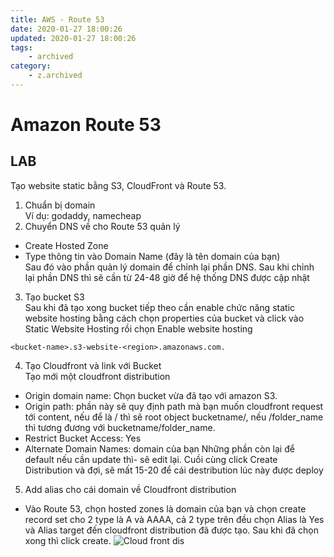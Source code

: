 ```yaml
---
title: AWS - Route 53
date: 2020-01-27 18:00:26
updated: 2020-01-27 18:00:26
tags:
    - archived
category: 
    - z.archived
---
```


# Amazon Route 53

## LAB

Tạo website static bằng S3, CloudFront và Route 53.

1) Chuẩn bị domain      
   Ví dụ: godaddy, namecheap
2) Chuyển DNS về cho Route 53 quản lý

- Create Hosted Zone
- Type thông tin vào Domain Name (đây là tên domain của bạn)    
  Sau đó vào phần quản lý domain để chỉnh lại phần DNS. Sau khi chỉnh lại phần DNS thì sẽ cần từ 24-48 giờ để hệ thống
  DNS được cập nhật

3) Tạo bucket S3    
   Sau khi đã tạo xong bucket tiếp theo cần enable chức năng static website hosting bằng cách chọn properties của bucket
   và click vào Static Website Hosting rồi chọn Enable website hosting

```
<bucket-name>.s3-website-<region>.amazonaws.com.
```

4) Tạo Cloudfront và link với Bucket    
   Tạo mới một cloudfront distribution

- Origin domain name: Chọn bucket vừa đã tạo với amazon S3.
- Origin path: phần này sẽ quy định path mà bạn muốn cloudfront request tới content, nếu để là / thì sẽ root object
  bucketname/, nếu /folder_name thì tương đương với bucketname/folder_name.
- Restrict Bucket Access: Yes
- Alternate Domain Names: domain của bạn Những phần còn lại để default nếu cần update thì- sẽ edit lại. Cuồi cùng click
  Create Distribution và đợi, sẽ mất 15-20 để cái destribution lúc này được deploy

5) Add alias cho cái domain về Cloudfront distribution

- Vào Route 53, chọn hosted zones là domain của bạn và chọn create record set cho 2 type là A và AAAA, cả 2 type trên
  đều chọn Alias là Yes và Alias target đến cloudfront distribution đã được tạo. Sau khi đã chọn xong thì click create.
  ![Cloud front dis](https://s3-ap-southeast-1.amazonaws.com/kipalog.com/s3aco9xwbv_Screen%20Shot%202016-12-19%20at%2011.08.06%20PM.png)
